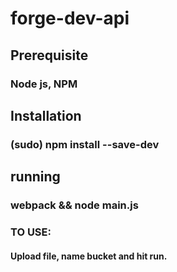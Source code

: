 # forge-dev-api

## Prerequisite
### Node js, NPM

## Installation
### (sudo) npm install --save-dev

## running
### webpack && node main.js

### TO USE:
#### Upload file, name bucket and hit run.
